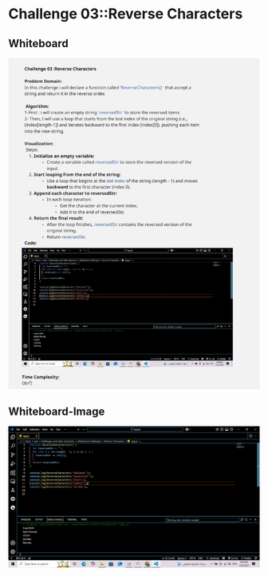 # Challenge 03::Reverse Characters

## Whiteboard

![Reverse Characters Whuteboard](Reverse-Characters-whiteboard.jpg)

## Whiteboard-Image

![Reverse Characters Whuteboard image](Reverse-Characters-screenshot.png)
